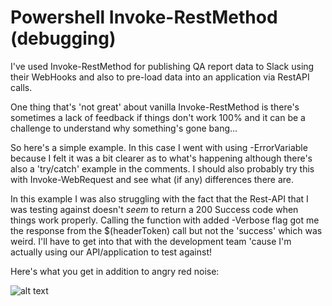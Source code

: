 # Powershell Invoke-RestMethod (debugging)

I've used Invoke-RestMethod for publishing QA report data to Slack using their WebHooks and also to pre-load data into an application via RestAPI calls.

One thing that's 'not great' about vanilla Invoke-RestMethod is there's sometimes a lack of feedback if things don't work 100% and it can be a challenge to understand why something's gone bang...

So here's a simple example. In this case I went with using -ErrorVariable because I felt it was a bit clearer as to what's happening although there's also a 'try/catch' example in the comments. I should also probably try this with Invoke-WebRequest and see what (if any) differences there are.

In this example I was also struggling with the fact that the Rest-API that I was testing against doesn't _seem_ to return a 200 Success code when things work properly. Calling the function with added -Verbose flag got me the response from the $(headerToken) call but not the 'success' which was weird. I'll have to get into that with the development team 'cause I'm actually using our API/application to test against!  

Here's what you get in addition to angry red noise:

![alt text](https://github.com/robertiansweetman/Powershell-Invoke-RestMethod/Post-method.png)